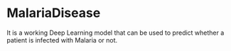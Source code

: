 # MalariaDisease
It is a working Deep Learning model that can be used to predict whether a patient is infected with Malaria or not.

